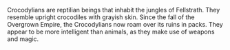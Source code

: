 Crocodylians are reptilian beings that inhabit the jungles of Fellstrath. They resemble upright crocodiles with grayish skin. Since the fall of the Overgrown Empire, the Crocodylians now roam over its ruins in packs. They appear to be more intelligent than animals, as they make use of weapons and magic.
